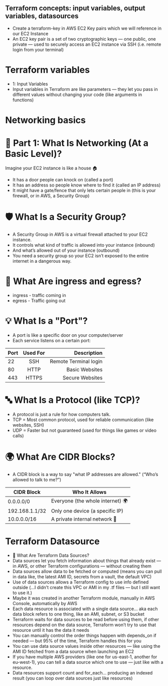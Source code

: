 ## Terraform concepts: input variables, output variables, datasources 

- Create a terraform-key in AWS EC2 Key pairs which we will reference in our EC2 Instance
- An EC2 key pair is a set of two cryptographic keys — one public, one private — used to securely access an EC2 instance via SSH (i.e. remote login from your terminal)

# Terraform variables 
- 1: Input Variables 
- Input variables in Terraform are like parameters — they let you pass in different values without changing your code (like arguments in functions)


# Networking basics 

# 🧠 Part 1: What Is Networking (At a Basic Level)?
Imagine your EC2 instance is like a house 🏠
- It has a door people can knock on (called a port)
- It has an address so people know where to find it (called an IP address)
- It might have a gate/fence that only lets certain people in (this is your firewall, or in AWS, a Security Group)

# 🛡️ What Is a Security Group?
- A Security Group in AWS is a virtual firewall attached to your EC2 instance.
- It controls what kind of traffic is allowed into your instance (inbound)
- And what’s allowed out of your instance (outbound)
- You need a security group so your EC2 isn’t exposed to the entire internet in a dangerous way.

# 🔁 What Are ingress and egress?
- ingress - traffic coming in
- egress - Traffic going out

# 💡 What Is a "Port"?
- A port is like a specific door on your computer/server
- Each service listens on a certain port:

| Port | Used For | Description |
| :---         |     :---:      |          ---: |
| 22   | SSH     | Remote Terminal login    |
| 80     | HTTP       | Basic Websites      |
| 443     | HTTPS       | Secure Websites      |

# 🔤 What Is a Protocol (like TCP)?
- A protocol is just a rule for how computers talk.
- TCP = Most common protocol, used for reliable communication (like websites, SSH)
- UDP = Faster but not guaranteed (used for things like games or video calls)

# 🌍 What Are CIDR Blocks?
- A CIDR block is a way to say "what IP addresses are allowed." (“Who’s allowed to talk to me?”)

| CIDR Block  | 	Who It Allows |
| ------------- | ------------- |
| 0.0.0.0/0  | Everyone (the whole internet) 🌍  |
| 192.168.1.1/32  | Only one device (a specific IP)  |
| 10.0.0.0/16  | A private internal network 🏡  |


# Terraform Datasource
- 📖 What Are Terraform Data Sources?
- Data sources let you fetch information about things that already exist — in AWS, or other Terraform configurations — without creating them
- Data sources allow data to be fetched or computed (means you can pull in data like, the latest AMI ID, secrets from a vault, the default VPC)
- Use of data sources allows a Terraform config to use info defined outside (...I didn’t create this VPC or AMI in my .tf files — but I still want to use it.)
- Maybe it was created in another Terraform module, manually in AWS Console, automatically by AWS 
- Each data resource is associated with a single data source... aka each data block refers to one thing, like an AMI, subnet, or S3 bucket
- Terraform waits for data sources to be read before using them, if other resources depend on the data source, Terraform won’t try to use that resource until it has the data it needs
- You can manually control the order things happen with depends_on if needed — but 95% of the time, Terraform handles this for you
- You can use data source values inside other resources — like using the AMI ID fetched from a data source when launching an EC2
- If you have multiple AWS providers (like one for us-east-1, another for eu-west-1), you can tell a data source which one to use — just like with a resource.
- Data resources support count and for_each... producing an indexed result (you can loop over data sources just like resources)